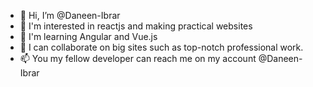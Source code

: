 - 👋 Hi, I’m @Daneen-Ibrar
- 👀 I'm interested in reactjs and making practical websites
- 🌱 I'm learning Angular and Vue.js
- 💞️ I can collaborate on big sites such as top-notch professional work.
- 📫 You my fellow developer can reach me on my account @Daneen-Ibrar

